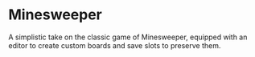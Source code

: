 # Minesweeper
A simplistic take on the classic game of Minesweeper, equipped with an editor to create custom boards and save slots to preserve them.
